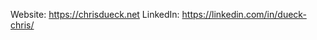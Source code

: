 Website: https://chrisdueck.net
LinkedIn: https://linkedin.com/in/dueck-chris/

<!---
chrisdueck/chrisdueck is a ✨ special ✨ repository because its `README.md` (this file) appears on your GitHub profile.
You can click the Preview link to take a look at your changes.
--->
